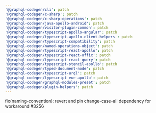 ```yaml
---
'@graphql-codegen/cli': patch
'@graphql-codegen/c-sharp': patch
'@graphql-codegen/c-sharp-operations': patch
'@graphql-codegen/java-apollo-android': patch
'@graphql-codegen/visitor-plugin-common': patch
'@graphql-codegen/typescript-apollo-angular': patch
'@graphql-codegen/typescript-apollo-client-helpers': patch
'@graphql-codegen/typescript-compatibility': patch
'@graphql-codegen/named-operations-object': patch
'@graphql-codegen/typescript-react-apollo': patch
'@graphql-codegen/typescript-react-offix': patch
'@graphql-codegen/typescript-react-query': patch
'@graphql-codegen/typescript-stencil-apollo': patch
'@graphql-codegen/typed-document-node': patch
'@graphql-codegen/typescript-urql': patch
'@graphql-codegen/typescript-vue-apollo': patch
'@graphql-codegen/graphql-modules-preset': patch
'@graphql-codegen/plugin-helpers': patch
---
```


fix(naming-convention): revert and pin change-case-all dependency for workaround #3256
